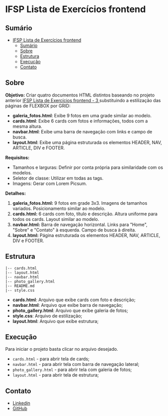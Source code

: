 # IFSP Lista de Exercícios frontend

## Sumário
- [IFSP Lista de Exercícios frontend](#ifsp-lista-de-exercícios-frontend)
	- [Sumário](#sumário)
	- [Sobre](#sobre)
	- [Estrutura](#estrutura)
	- [Execução](#execução)
	- [Contato](#contato)

## Sobre

**Objetivo:** Criar quatro documentos HTML distintos baseando no projeto anterior [IFSP Lista de Exercícios frontend - 3 ](https://github.com/TatianePirico/ifsp-front-list-3) substituindo a estilização das páginas de FLEXBOX por GRID:

- **galeria_fotos.html**: Exibe 9 fotos em uma grade similar ao modelo.
- **cards.html**: Exibe 6 cards com fotos e informações, todos com a mesma altura.
- **navbar.html**: Exibe uma barra de navegação com links e campo de busca.
- **layout.html**: Exibe uma página estruturada os elementos HEADER, NAV, ARTICLE, DIV e FOOTER.

**Requisitos:**
- Tamanhos e larguras: Definir por conta própria para similaridade com os modelos.
- Seletor de classe: Utilizar em todas as tags.
- Imagens: Gerar com Lorem Picsum.

**Detalhes:**
1. **galeria_fotos.html:**
9 fotos em grade 3x3.
Imagens de tamanhos variados.
Posicionamento similar ao modelo.
2. **cards.html:**
6 cards com foto, título e descrição.
Altura uniforme para todos os cards.
Layout similar ao modelo.
3. **navbar.html:**
Barra de navegação horizontal.
Links para "Home", "Sobre" e "Contato" à esquerda.
Campo de busca à direita.
4. **layout.html:**
Página estruturada os elementos HEADER, NAV, ARTICLE, DIV e FOOTER.

## Estrutura

```
|-- cards.html
|-- layout.html
|-- navbar.html
|-- photo_gallery.html
|-- README.md
|-- style.css
```
- **cards.html**: Arquivo que exibe cards com foto e descrição;
- **navbar.html**: Arquivo que exibe barra de navegação;
- **photo_gallery.html**: Arquivo que exibe galeria de fotos;
- **style.css**: Arquivo de estilização;
- **layout.html**: Arquivo que exibe estrutura;

## Execução

Para iniciar o projeto basta clicar no arquivo desejado.

- `cards.html` - para abrir tela de cards;
- `navbar.html` - para abrir tela com barra de navegação lateral;
- `photo_gallery.html` - para abrir tela com galeria de fotos;
- `layout.html` - para abrir tela de estrutura;

## Contato

* [Linkedin](https://www.linkedin.com/in/tatiane-pirico-oyakawa/)
* [GitHub](https://github.com/TatianePirico)

